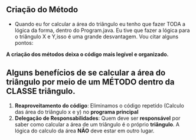 ## Criação do Método
- Quando eu for calcular a área do triângulo eu tenho que fazer TODA a lógica da forma, dentro do Program.java. Eu tive que fazer a lógica para o triângulo X e Y,isso é uma grande desvantagem. Vou citar alguns pontos:

**A criação dos métodos deixa o código mais legível e organizado.**
## Alguns benefícios de se calcular a área do triângulo por meio de um MÉTODO dentro da CLASSE triângulo.
  1. **Reaproveitamento do código**: Eliminamos o código repetido (Calculo das área do triângulo x e y) no **programa principal**
  2. **Delegação de Responsabilidades**: Quem deve ser **responsável** por saber como calcular a área de um triângulo é o próprio **triângulo**. A lógica do calculo da área **NÃO** deve estar em outro lugar.